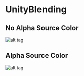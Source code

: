 # UnityBlending

## No Alpha Source Color
![alt tag](https://github.com/ted10401/UnityBlending/blob/master/GithubResources/unity_blending_no_alpha.png)

## Alpha Source Color
![alt tag](https://github.com/ted10401/UnityBlending/blob/master/GithubResources/unity_blending_alpha.png)
